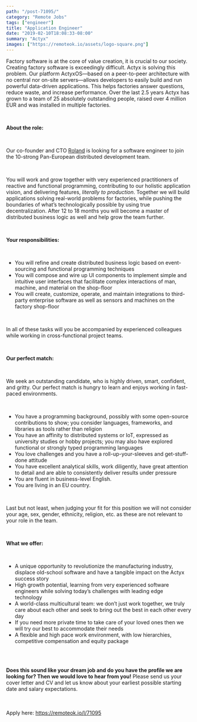 ```yaml
---
path: "/post-71095/"
category: "Remote Jobs"
tags: ["engineer"]
title: "Application Engineer"
date: "2019-02-10T18:08:33-08:00"
summary: "Actyx"
images: ["https://remoteok.io/assets/logo-square.png"]
---
```


<p>Factory software is at the core of value creation, it is crucial to our society. Creating factory software is exceedingly difficult. Actyx is solving this problem. Our platform ActyxOS&mdash;based on a peer-to-peer architecture with no central nor on-site servers&mdash;allows developers to easily build and run powerful data-driven applications. This helps factories answer questions, reduce waste, and increase performance. Over the last 2.5 years Actyx has grown to a team of 25 absolutely outstanding people, raised over 4 million EUR and was installed in multiple factories.</p><br /><p><strong><strong>About the role:</strong></strong></p><br /><p>Our co-founder and CTO <a href="https://www.rolandkuhn.com/" rel="nofollow">Roland</a> is looking for a software engineer to join the 10-strong Pan-European distributed development team.</p><br /><p>You will work and grow together with very experienced practitioners of reactive and functional programming, contributing to our holistic application vision, and delivering features, <em>literally to production</em>. Together we will build applications solving real-world problems for factories, while pushing the boundaries of what&rsquo;s technologically possible by using true decentralization. After 12 to 18 months you will become a master of distributed business logic as well and help grow the team further.</p><br /><p><strong><strong>Your responsibilities:</strong></strong></p><br /><ul><li>You will refine and create distributed business logic based on event-sourcing and functional programming techniques</li><li>You will compose and wire up UI components to implement simple and intuitive user interfaces that facilitate complex interactions of man, machine, and material on the shop-floor</li><li>You will create, customize, operate, and maintain integrations to third-party enterprise software as well as sensors and machines on the factory shop-floor</li></ul><br /><p>In all of these tasks will you be accompanied by experienced colleagues while working in cross-functional project teams.</p><br /><p><strong><strong>Our perfect match:</strong></strong></p><br /><p>We seek an outstanding candidate, who is highly driven, smart, confident, and gritty. Our perfect match is hungry to learn and enjoys working in fast-paced environments.</p><br /><ul><li>You have a programming background, possibly with some open-source contributions to show; you consider languages, frameworks, and libraries as tools rather than religion</li><li>You have an affinity to distributed systems or IoT, expressed as university studies or hobby projects; you may also have explored functional or strongly typed programming languages</li><li>You love challenges and you have a roll-up-your-sleeves and get-stuff-done attitude</li><li>You have excellent analytical skills, work diligently, have great attention to detail and are able to consistently deliver results under pressure</li><li>You are fluent in business-level English.</li><li>You are living in an EU country.</li></ul><br /><p>Last but not least, when judging your fit for this position we will not consider your age, sex, gender, ethnicity, religion, etc. as these are not relevant to your role in the team.</p><br /><p><strong><strong>What we offer:</strong></strong></p><br /><ul><li>A unique opportunity to revolutionize the manufacturing industry, displace old-school software and have a tangible impact on the Actyx success story</li><li>High growth potential, learning from very experienced software engineers while solving today&rsquo;s challenges with leading edge technology</li><li>A world-class multicultural team: we don&rsquo;t just work together, we truly care about each other and seek to bring out the best in each other every day</li><li>If you need more private time to take care of your loved ones then we will try our best to accommodate their needs</li><li>A flexible and high pace work environment, with low hierarchies, competitive compensation and equity package</li></ul><br /><p><br><strong>Does this sound like your dream job and do you have the profile we are looking for? Then we would love to hear from you!</strong> Please send us your cover letter and CV and let us know about your earliest possible starting date and salary expectations.</p>

<br/>
<br/>
Apply here: <A HREF="https://remoteok.io/l/71095">https://remoteok.io/l/71095</A>
